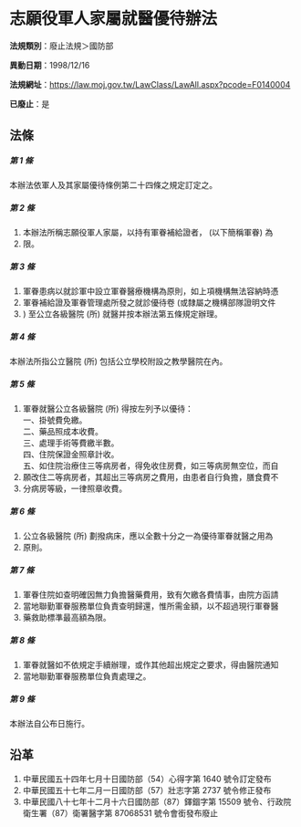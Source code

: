 # 志願役軍人家屬就醫優待辦法

**法規類別**：廢止法規＞國防部

**異動日期**：1998/12/16  

**法規網址**：https://law.moj.gov.tw/LawClass/LawAll.aspx?pcode=F0140004

**已廢止**：是



## 法條
##### 第 1 條
本辦法依軍人及其家屬優待條例第二十四條之規定訂定之。

##### 第 2 條
1. 本辦法所稱志願役軍人家屬，以持有軍眷補給證者， (以下簡稱軍眷) 為
1. 限。

##### 第 3 條
1. 軍眷患病以就診軍中設立軍眷醫療機構為原則，如上項機構無法容納時憑
1. 軍眷補給證及軍眷管理處所發之就診優待卷 (或隸屬之機構部隊證明文件
1. ) 至公立各級醫院 (所) 就醫并按本辦法第五條規定辦理。

##### 第 4 條
本辦法所指公立醫院 (所) 包括公立學校附設之教學醫院在內。

##### 第 5 條
1. 軍眷就醫公立各級醫院 (所) 得按左列予以優待：  
一、掛號費免繳。  
二、藥品照成本收費。  
三、處理手術等費繳半數。  
四、住院保證金照章計收。  
五、如住院治療住三等病房者，得免收住房費，如三等病房無空位，而自
1. 願改住二等病房者，其超出三等病房之費用，由患者自行負擔，膳食費不
1. 分病房等級，一律照章收費。

##### 第 6 條
1. 公立各級醫院 (所) 劃撥病床，應以全數十分之一為優待軍眷就醫之用為
1. 原則。

##### 第 7 條
1. 軍眷住院如查明確因無力負擔醫藥費用，致有欠繳各費情事，由院方函請
1. 當地聯勤軍眷服務單位負責查明歸還，惟所需金額，以不超過現行軍眷醫
1. 藥救助標準最高額為限。

##### 第 8 條
1. 軍眷就醫如不依規定手續辦理，或作其他超出規定之要求，得由醫院通知
1. 當地聯勤軍眷服務單位負責處理之。

##### 第 9 條
本辦法自公布日施行。

## 沿革
1. 中華民國五十四年七月十日國防部（54）心得字第 1640 號令訂定發布
1. 中華民國五十七年二月一日國防部（57）壯志字第 2737 號令修正發布
1. 中華民國八十七年十二月十六日國防部（87）鐸錮字第 15509  號令、行政院衛生署（87）衛署醫字第 87068531 號令會銜發布廢止
